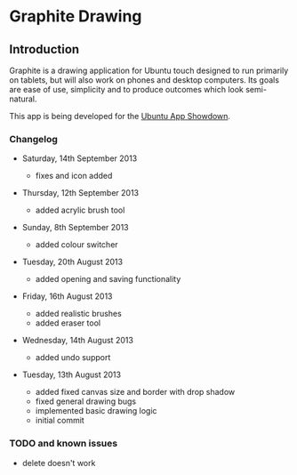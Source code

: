 Graphite Drawing
================

Introduction
------------

Graphite is a drawing application for Ubuntu touch designed to run primarily on tablets, but will also work on phones and desktop computers. Its goals are ease of use, simplicity and to produce outcomes which look semi-natural.

This app is being developed for the [Ubuntu App Showdown](http://developer.ubuntu.com/showdown/).

### Changelog ###

* Saturday, 14th September 2013
    + fixes and icon added

* Thursday, 12th September 2013
    + added acrylic brush tool

* Sunday, 8th September 2013
	+ added colour switcher

* Tuesday, 20th August 2013
    + added opening and saving functionality

* Friday, 16th August 2013
    + added realistic brushes
    + added eraser tool

* Wednesday, 14th August 2013
    + added undo support

* Tuesday, 13th August 2013
    + added fixed canvas size and border with drop shadow
    + fixed general drawing bugs
    + implemented basic drawing logic
    + initial commit

### TODO and known issues ###

* delete doesn't work
